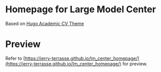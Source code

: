 # Homepage for Large Model Center

Based on [Hugo Academic CV Theme](https://github.com/HugoBlox/theme-academic-cv)

# Preview

Refer to [https://jerry-terrasse.github.io/lm_center_homepage/](https://jerry-terrasse.github.io/lm_center_homepage/) for preview.
